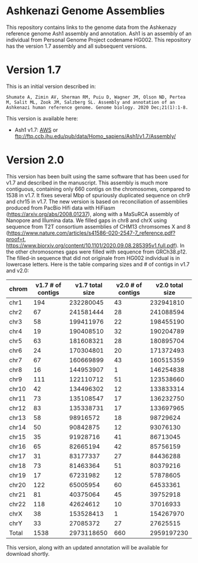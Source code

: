 # Ashkenazi Genome Assemblies
This repository contains links to the genome data from the Ashkenazy reference genome Ash1 assembly and annotation.  Ash1 is an assembly of an individual from Personal Genome Project codename HG002.
This repository has the version 1.7 assembly and all subsequent versions.

# Version 1.7
This is an initial version described in:

`Shumate A, Zimin AV, Sherman RM, Puiu D, Wagner JM, Olson ND, Pertea M, Salit ML, Zook JM, Salzberg SL. Assembly and annotation of an Ashkenazi human reference genome. Genome biology. 2020 Dec;21(1):1-8.`

This version is available here:

* Ash1 v1.7: [AWS](https://ashkenazi-genome.s3.us-east-2.amazonaws.com/Assembly/index.html) or ftp://ftp.ccb.jhu.edu/pub/data/Homo_sapiens/Ash1/v1.7/Assembly/

# Version 2.0
This version has been built using the same software that has been used for v1.7 and described in the manuscript.  This assembly is much more contiguous, containing only 660 contigs on the chromosomes, compared to 1538 in v1.7.  It fixes several Mbp of spuriously duplicated sequence on chr9 and chr15 in v1.7.  The new version is based on reconciliation of assemblies produced from PacBio Hifi data with HiFiasm (https://arxiv.org/abs/2008.01237), along with a MaSuRCA assembly of Nanopore and Illumina data.  We filled gaps in chr8 and chrX using sequence from T2T consortium assemblies of CHM13 chromsomes X and 8 (https://www.nature.com/articles/s41586-020-2547-7_reference.pdf?proof=t, https://www.biorxiv.org/content/10.1101/2020.09.08.285395v1.full.pdf). In the other chromosomes gaps were filled with sequence from GRCh38.p12.  The filled-in sequence that did not originale from HG002 individual is in lowercase letters. Here is the table comparing sizes and # of contigs in v1.7 and v2.0:

|chrom|v1.7 # of contigs|v1.7 total size|v2.0 # of contigs|v2.0 total size|
|----|----|----|----|----|
|chr1|194|232280045|43|232941810|
|chr2|67|241581444|28|241088594|
|chr3|58|199411976|22|198455190|
|chr4|19|190408510|32|190204789|
|chr5|63|181608321|28|180895704|
|chr6|24|170304801|20|171372493|
|chr7|67|160669899|43|160515359|
|chr8|16|144953907|1|146254838|
|chr9|111|122110712|51|123538660|
|chr10|42|134496302|12|133833314|
|chr11|73|135108547|17|136232750|
|chr12|83|135338731|17|133697965|
|chr13|58|98916572|18|98729624|
|chr14|50|90842875|12|93076130|
|chr15|35|91928716|41|86713045|
|chr16|65|82665194|42|85756159|
|chr17|31|83177337|27|84436288|
|chr18|73|81463364|51|80379216|
|chr19|17|67231982|12|57878605|
|chr20|122|65005954|60|64533361|
|chr21|81|40375064|45|39752918|
|chr22|118|42624612|10|37016933|
|chrX|38|153528413|1|154267970|
|chrY|33|27085372|27|27625515|
|Total|1538|2973118650|660|2959197230| 

This version, along with an updated annotation will be available for download shortly.

